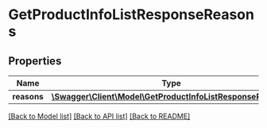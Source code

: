# GetProductInfoListResponseReasons

## Properties
Name | Type | Description | Notes
------------ | ------------- | ------------- | -------------
**reasons** | [**\Swagger\Client\Model\GetProductInfoListResponseReason[]**](GetProductInfoListResponseReason.md) |  | [optional] 

[[Back to Model list]](../README.md#documentation-for-models) [[Back to API list]](../README.md#documentation-for-api-endpoints) [[Back to README]](../README.md)


